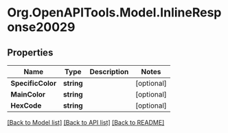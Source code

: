 # Org.OpenAPITools.Model.InlineResponse20029

## Properties

Name | Type | Description | Notes
------------ | ------------- | ------------- | -------------
**SpecificColor** | **string** |  | [optional] 
**MainColor** | **string** |  | [optional] 
**HexCode** | **string** |  | [optional] 

[[Back to Model list]](../README.md#documentation-for-models) [[Back to API list]](../README.md#documentation-for-api-endpoints) [[Back to README]](../README.md)

